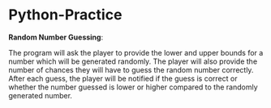 # Python-Practice
**Random Number Guessing**:

The program will ask the player to provide the lower and upper bounds for a number which will be generated randomly. The player will also provide the number of chances they will have to guess the random number correctly. After each guess, the player will be notified if the guess is correct or whether the number guessed is lower or higher compared to the randomly generated number.
